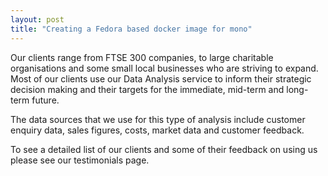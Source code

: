 ```yaml
---
layout: post
title: "Creating a Fedora based docker image for mono"
---
```

Our clients range from FTSE 300 companies, to large charitable organisations and some small local businesses who are striving to expand. Most of our clients use our Data Analysis service to inform their strategic decision making and their targets for the immediate, mid-term and long-term future.

<!--more-->

The data sources that we use for this type of analysis include customer enquiry data, sales figures, costs, market data and customer feedback.

To see a detailed list of our clients and some of their feedback on using us please see our testimonials page.

